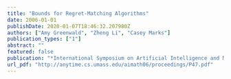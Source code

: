 ```yaml
---
title: "Bounds for Regret-Matching Algorithms"
date: 2006-01-01
publishDate: 2020-01-07T18:46:32.207980Z
authors: ["Amy Greenwald", "Zheng Li", "Casey Marks"]
publication_types: ["1"]
abstract: ""
featured: false
publication: "*International Symposium on Artificial Intelligence and Mathematics, ISAIM 2006, Fort Lauderdale, Florida, USA, January 4-6, 2006*"
url_pdf: "http://anytime.cs.umass.edu/aimath06/proceedings/P47.pdf"
---
```


